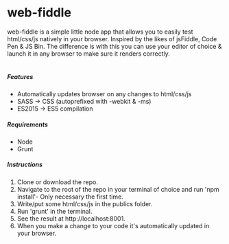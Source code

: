 # web-fiddle

web-fiddle is a simple little node app that allows you to easily test html/css/js natively in your browser.
Inspired by the likes of jsFiddle, Code Pen & JS Bin. The difference is with this you can use your editor of choice & launch it in any browser to make sure it renders correctly.
<br />
<br />

##### Features
- Automatically updates browser on any changes to html/css/js
- SASS -> CSS (autoprefixed with -webkit & -ms)
- ES2015 -> ES5 compilation

##### Requirements
- Node
- Grunt

##### Instructions

1. Clone or download the repo.
2. Navigate to the root of the repo in your terminal of choice and run 'npm install'- Only necessary the first time.
3. Write/put some html/css/js in the publics folder.
4. Run 'grunt' in the terminal.
5. See the result at http://localhost:8001.
6. When you make a change to your code it's automatically updated in your browser.
